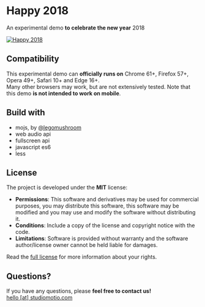Happy 2018
==========
An experimental demo **to celebrate the new year** 2018

[![Happy 2018](https://raw.github.com/studiomotio/happy-2018/master/logo.png "Happy 2018")](https://happy-2018.studiomotio.com)

Compatibility
-------------
This experimental demo can **officially runs on** Chrome 61+, Firefox 57+, Opera 49+, Safari 10+ and Edge 16+.  
Many other browsers may work, but are not extensively tested. Note that this demo **is not intended to work on mobile**.


Build with
----------
- mojs, by [@legomushroom](https://github.com/legomushroom/mojs)
- web audio api
- fullscreen api
- javascript es6
- less


License
-------
The project is developed under the **MIT** license:

- **Permissions**: This software and derivatives may be used for commercial purposes, you may distribute this software, this software may be modified and you may use and modify the software without distributing it.
- **Conditions**: Include a copy of the license and copyright notice with the code.
- **Limitations**: Software is provided without warranty and the software author/license owner cannot be held liable for damages.

Read the [full license](https://github.com/studiomotio/happy-2018/blob/master/LICENSE.md) for more information about your rights.


Questions?
----------
If you have any questions, please **feel free to contact us!**  
[hello [at] studiomotio.com](mailto:hello@studiomotio.com)
